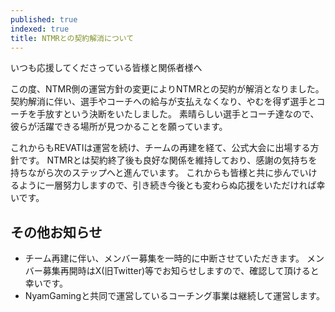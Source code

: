 ```yaml
---
published: true
indexed: true
title: NTMRとの契約解消について
---
```


いつも応援してくださっている皆様と関係者様へ

この度、NTMR側の運営方針の変更によりNTMRとの契約が解消となりました。
契約解消に伴い、選手やコーチへの給与が支払えなくなり、やむを得ず選手とコーチを手放すという決断をいたしました。
素晴らしい選手とコーチ達なので、彼らが活躍できる場所が見つかることを願っています。

これからもREVATIは運営を続け、チームの再建を経て、公式大会に出場する方針です。
NTMRとは契約終了後も良好な関係を維持しており、感謝の気持ちを持ちながら次のステップへと進んでいます。
これからも皆様と共に歩んでいけるように一層努力しますので、引き続き今後とも変わらぬ応援をいただければ幸いです。

## その他お知らせ

- チーム再建に伴い、メンバー募集を一時的に中断させていただきます。
メンバー募集再開時はX(旧Twitter)等でお知らせしますので、確認して頂けると幸いです。
- NyamGamingと共同で運営しているコーチング事業は継続して運営します。
